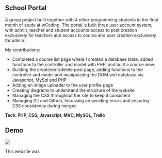 ## School Portal

A group project built together with 4 other programming students in the final month of study at wCoding. The portal is built three user account system, with admin, teacher and student accounts access to post creation exclusively for teachers and access to course and user creation exclusively for admin.

My contributions:
- Completed a course list page where I created a database table, added functions to the controller and model with PHP, and built a course view.
- Building the create/edit/delete post page, adding functions to the controller and model and manipulating the DOM and database via Javascript, MySql and PHP
- Adding an image uploader to the user profile page
- Creating diagrams to understand the structure of the website
- Managing the CSS throughout the site to keep it consistent
- Managing Git and Github, focussing on avoiding errors and ensuring CSS consistency during merges

**Tech: PHP, CSS, Javascript, MVC, MySQL, Trello**

## Demo

<kbd><img src="/src/images/git_repo_screen.gif" /></kbd>
 


This website was 





